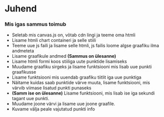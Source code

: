 # Juhend

### Mis igas sammus toimub

- Seletab mis canvas.js on, võtab cdn lingi ja teeme oma htmli
- Lisame htmli chart containeri ja selle stiili
- Teeme uue js faili ja lisame selle htmli, js failis loome algse graafiku ilma andmeteta
- Lisame graafikule andmed **(Sammus on ülesanne)**
- Lisame htmli formi koos stiiliga uute punktide lisamiseks
- Muudame graafiku sirgeks ja lisame funktsiooni mis lisab uue punkti graafikusse
- Lisame funktsiooni mis uuendab graafiku tiitlit iga uue punktiga
- Näitame kuidas saab punktide värve muuta, lisame funktsiooni, mis värvib viimase lisatud punkti punaseks
- **(Samm ise on ülesanne)** Lisame funktsiooni, mis lisab ise iga sekundi tagant uue punkti.
- Muudame joone värvi ja lisame uue joone graafile.
- Kuvame välja peale vajutatud punkti info
